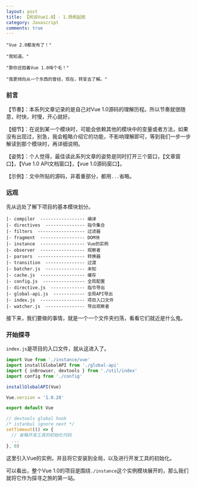 ```yaml
---
layout: post
title: 【闲谈Vue1.0】- 1.扬帆起航
category: Javascript
comments: true
---
```


```
"Vue 2.0都发布了！"

"我知道。"

"那你还抱着Vue 1.0啃个毛！"

"我更倾向从一个东西的曾经，现在，转变去了解。"
```

### 前言

【节奏】：本系列文章记录的是自己对Vue 1.0源码的理解历程。所以节奏就很随意，时快，时慢，开心就好。

【细节】：在说到某一个模块时，可能会依赖其他的模块中的变量或者方法，如果没有出现过，别急，我会粗略介绍它的功能，不影响理解即可，等到我们一步一步解读到那个模块时，再详细说明。

【姿势】：个人觉得，最佳读此系列文章的姿势是同时打开三个窗口，【文章窗口】，【Vue 1.0 API文档窗口】，【vue 1.0源码窗口】。

【示例】：文中所贴的源码，非着重部分，都用`...`省略。

### 远观

先从远处了解下项目的基本模块划分。

```
|- compiler  ----------------- 编译
|- directives  --------------- 指令集合
|- filters  ------------------ 过滤器
|- fragment  ----------------- DOM块
|- instance  ----------------- Vue的实例
|- observer  ----------------- 观察者
|- parsers  ------------------ 转换器
|- transition  --------------- 过渡
|- batcher.js  --------------- 未知
|- cache.js  ----------------- 缓存
|- config.js  ---------------- 全局配置
|- directive.js  ------------- 指令导出
|- global-api.js  ------------ 全局API导出
|- index.js  ----------------- 项目入口文件
|- watcher.js  --------------- 导出观察者

```

接下来，我们要做的事情，就是一个一个文件夹扫荡，看看它们就近是什么鬼。

### 开始探寻

`index.js`是项目的入口文件，就从这进入了。

```javascript
import Vue from './instance/vue'
import installGlobalAPI from './global-api'
import { inBrowser, devtools } from './util/index'
import config from './config'

installGlobalAPI(Vue)

Vue.version = '1.0.28'

export default Vue

// devtools global hook
/* istanbul ignore next */
setTimeout(() => {
  // 省略开发工具的初始化代码
  ...
}, 0)
```

这里引入Vue的实例，并且将它安装到全局，以及进行开发工具的初始化。

可以看出，整个Vue 1.0的项目是围绕`./instance`这个实例模块展开的，那么我们就将它作为探寻之旅的第一站。
